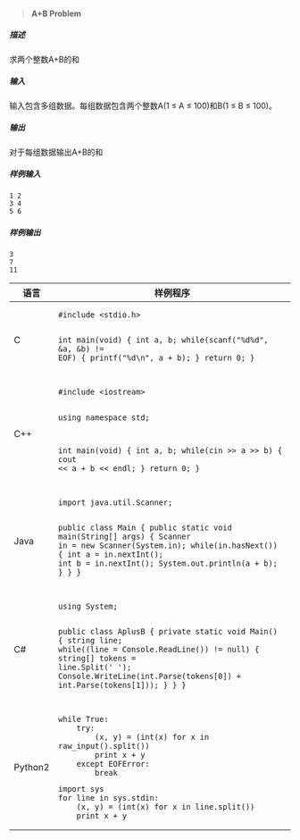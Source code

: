 > #### A+B Problem
##### 描述
求两个整数A+B的和
##### 输入
输入包含多组数据。每组数据包含两个整数A(1 ≤ A ≤ 100)和B(1 ≤ B ≤ 100)。
##### 输出
对于每组数据输出A+B的和
##### 样例输入
```
1 2
3 4
5 6
```
##### 样例输出
```
3
7
11
```

<table>
<thead>
<tr>
	<th>语言</th>
	<th>样例程序</th>
</tr>
</thead>
<tbody>
<tr>
<td>C</td>
<td>
<pre><code>#include &lt;stdio.h&gt;
	
int main(void) 
{
    int a, b;
    while(scanf("%d%d", &amp;a, &amp;b) != EOF) 
    {
    	printf("%d\n", a + b);
    }
    return 0;
}
</code></pre></td></tr>
<tr>
<td>C++</td>
<td>
<pre><code>#include &lt;iostream&gt;
	
using namespace std;

int main(void) 
{
    int a, b;
    while(cin &gt;&gt; a &gt;&gt; b) 
    {
    	cout &lt;&lt; a + b &lt;&lt; endl;
    }
    return 0;
}</code></pre></td></tr>
<tr>
<td>Java</td>
<td>
<pre><code>import java.util.Scanner;
	
public class Main {
    public static void main(String[] args) {
        Scanner in = new Scanner(System.in);
        while(in.hasNext()) {
        	int a = in.nextInt();
        	int b = in.nextInt();
        	System.out.println(a + b);
        }
    }
}
</code></pre></td></tr>
<tr>
<td>C#</td>
<td><pre><code>using System;

public class AplusB
{
    private static void Main()
    {
        string line;
        while((line = Console.ReadLine()) != null)
        {
            string[] tokens = line.Split(' ');
            Console.WriteLine(int.Parse(tokens[0]) + int.Parse(tokens[1]));
        }
    }
}
</code></pre></td></tr>
<tr>
	<td>Python2</td>
	<td>
<pre><code>while True:
    try:
        (x, y) = (int(x) for x in raw_input().split())
        print x + y
    except EOFError:
        break</code></pre>
<pre><code>import sys 
for line in sys.stdin: 
    (x, y) = (int(x) for x in line.split())
    print x + y</code></pre></td>
</tr>
</tbody>
</table>
